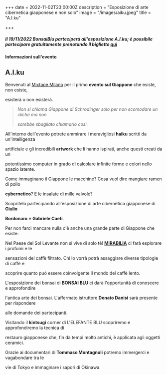 +++
date = 2022-11-02T23:00:00Z
description = "Esposizione di arte cibernetica giapponese e non solo"
image = "/images/aiku.jpeg"
title = "A.I.ku"

+++
##### Il 19/11/2022 BonsaiBlu parteciperà all'esposizione A.I.ku; è possibile partecipare gratuitamente prenotando il biglietto [qui](https://bit.ly/AIku-19Novembre2022 "Biglietti A.I.ku")

##### 

**Informazioni sull'evento**

## **A.I.ku**

Benvenuti al [Mixtape Milano](https://www.mixtapemilano.it/ "Mixtape Milano") per il primo **evento sul Giappone** che esiste, non esiste,

esisterà o non esisterà.

> _Non si chiama Giappone di Schrodinger solo per non scomodare un cliché ma non_
>
> _sarebbe sbagliato chiamarlo così._

All'interno dell'evento potrete ammirare i meravigliosi **haiku** scritti da un'intelligenza

artificiale e gli incredibili **artwork** che li hanno ispirati, anche questi creati da un

potentissimo computer in grado di calcolare infinite forme e colori nello spazio latente.

Come immaginano il Giappone le macchine? Cosa vuol dire mangiare ramen di pollo

**cybernetico**? E le insalate di mille valvole?

Scopritelo partecipando all'esposizione di arte cibernetica giapponese di **Giulio**

**Bordonaro** e **Gabriele Caeti**.

Per non farci mancare nulla c'è anche una grande parte di Giappone che esiste:

Nel Paese del Sol Levante non si vive di solo tè! [**MIRABILIA**](https://www.mirabilia.coffee/ "Mirabilia Cofee") ci farà esplorare i profumi e le

sensazioni del caffè filtrato. Chi lo vorrà potrà assaggiare diverse tipologie di caffè e

scoprire quanto può essere coinvolgente il mondo del caffè lento.

L'esposizione dei bonsai di **BONSAI BLU** ci darà l'opportunità di conoscere e approfondire

l'antica arte dei bonsai. L'affermato istruttore **Donato Danisi** sarà presente per rispondere

alle domande dei partecipanti.

Visitando il **kintsugi** corner di L'ELEFANTE BLU scopriremo e approfondiremo la tecnica di

restauro giapponese che, fin da tempi molto antichi, è applicata agli oggetti ceramici.

Grazie ai documentari di **Tommaso Montagnoli** potremo immergerci e vagabondare tra le

vie di Tokyo e immaginare i sapori di Okinawa.